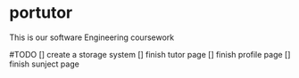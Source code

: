 # portutor
This is our software Engineering coursework 

#TODO
[] create a storage system
[] finish tutor page 
[] finish profile page
[] finish sunject page
